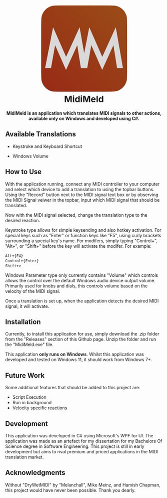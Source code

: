<h1 align="center">
  <br>
  <img src="assets/midimeld.png" width="275" alt="MidiMeld Logo, Two M's with an orange background"/>
  <br>
  <B>M</B>idi<B>M</B>eld
  <br>
</h1>

<p align="center">
    <B>MidiMeld is an application which translates MIDI signals to other actions, available only on Windows and developed using C#.</B>
</p>

## Available Translations

* Keystroke and Keyboard Shortcut

* Windows Volume

## How to Use

With the application running, connect any MIDI controller to your computer and select which device to add a translation to using the topbar buttons. Using the "Record" button next to the MIDI signal text box or by observing the MIDI Signal veiwer in the topbar, input which MIDI signal that should be translated.

Now with the MIDI signal selected, change the translation type to the desired reaction.

Keystroke type allows for simple keysending and also hotkey activation. For special keys such as "Enter" or function keys like "F5", using curly brackets surrounding a special key's name. For modifers, simply typing "Control+", "Alt+", or "Shift+" before the key will activate the modifer. For example:

```
Alt+{F4}
Control+{Enter}
Shift+e
```

Windows Parameter type only currently contains "Volume" which controls allows the control over the default Windows audio device output volume. Primarily used for knobs and dials, this controls volume based on the velocity of the MIDI signal.

Once a translation is set up, when the application detects the desired MIDI signal, it will activate.

## Installation

Currently, to install this application for use, simply download the .zip folder from the "Releases" section of this Github page. Unzip the folder and run the "MidiMeld.exe" file.

This application <b>only runs on Windows</b>. Whilst this application was developed and tested on Windows 11, it should work from Windows 7+.

## Future Work

Some additional features that should be added to this project are:

* Script Execution
* Run in background
* Velocity specific reactions

## Development

This application was developed in C# using Microsoft's WPF for UI. The application was made as an artefact for my dissertation for my Bachelors Of Science degree in Software Engineering. This project is still in early development but aims to rival premium and priced applications in the MIDI translation market.

## Acknowledgments

Without "DryWetMIDI" by "Melanchall", Mike Meinz, and Hamish Chapman, this project would have never been possible. Thank you dearly.
